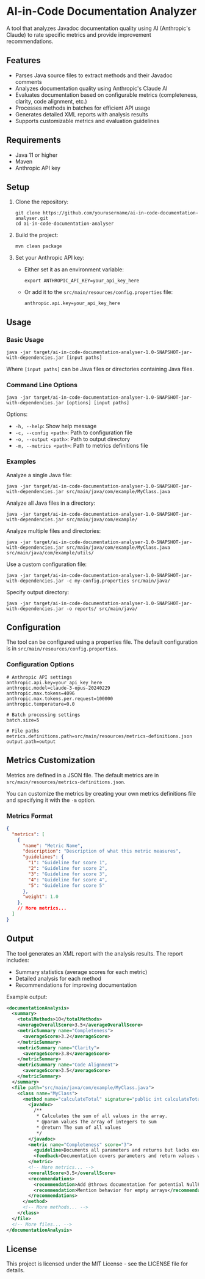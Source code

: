 # AI-in-Code Documentation Analyzer

A tool that analyzes Javadoc documentation quality using AI (Anthropic's Claude) to rate specific metrics and provide improvement recommendations.

## Features

- Parses Java source files to extract methods and their Javadoc comments
- Analyzes documentation quality using Anthropic's Claude AI
- Evaluates documentation based on configurable metrics (completeness, clarity, code alignment, etc.)
- Processes methods in batches for efficient API usage
- Generates detailed XML reports with analysis results
- Supports customizable metrics and evaluation guidelines

## Requirements

- Java 11 or higher
- Maven
- Anthropic API key

## Setup

1. Clone the repository:
   ```
   git clone https://github.com/yourusername/ai-in-code-documentation-analyser.git
   cd ai-in-code-documentation-analyser
   ```

2. Build the project:
   ```
   mvn clean package
   ```

3. Set your Anthropic API key:
   - Either set it as an environment variable:
     ```
     export ANTHROPIC_API_KEY=your_api_key_here
     ```
   - Or add it to the `src/main/resources/config.properties` file:
     ```
     anthropic.api.key=your_api_key_here
     ```

## Usage

### Basic Usage

```
java -jar target/ai-in-code-documentation-analyser-1.0-SNAPSHOT-jar-with-dependencies.jar [input paths]
```

Where `[input paths]` can be Java files or directories containing Java files.

### Command Line Options

```
java -jar target/ai-in-code-documentation-analyser-1.0-SNAPSHOT-jar-with-dependencies.jar [options] [input paths]
```

Options:
- `-h, --help`: Show help message
- `-c, --config <path>`: Path to configuration file
- `-o, --output <path>`: Path to output directory
- `-m, --metrics <path>`: Path to metrics definitions file

### Examples

Analyze a single Java file:
```
java -jar target/ai-in-code-documentation-analyser-1.0-SNAPSHOT-jar-with-dependencies.jar src/main/java/com/example/MyClass.java
```

Analyze all Java files in a directory:
```
java -jar target/ai-in-code-documentation-analyser-1.0-SNAPSHOT-jar-with-dependencies.jar src/main/java/com/example/
```

Analyze multiple files and directories:
```
java -jar target/ai-in-code-documentation-analyser-1.0-SNAPSHOT-jar-with-dependencies.jar src/main/java/com/example/MyClass.java src/main/java/com/example/utils/
```

Use a custom configuration file:
```
java -jar target/ai-in-code-documentation-analyser-1.0-SNAPSHOT-jar-with-dependencies.jar -c my-config.properties src/main/java/
```

Specify output directory:
```
java -jar target/ai-in-code-documentation-analyser-1.0-SNAPSHOT-jar-with-dependencies.jar -o reports/ src/main/java/
```

## Configuration

The tool can be configured using a properties file. The default configuration is in `src/main/resources/config.properties`.

### Configuration Options

```properties
# Anthropic API settings
anthropic.api.key=your_api_key_here
anthropic.model=claude-3-opus-20240229
anthropic.max.tokens=4096
anthropic.max.tokens.per.request=100000
anthropic.temperature=0.0

# Batch processing settings
batch.size=5

# File paths
metrics.definitions.path=src/main/resources/metrics-definitions.json
output.path=output
```

## Metrics Customization

Metrics are defined in a JSON file. The default metrics are in `src/main/resources/metrics-definitions.json`.

You can customize the metrics by creating your own metrics definitions file and specifying it with the `-m` option.

### Metrics Format

```json
{
  "metrics": [
    {
      "name": "Metric Name",
      "description": "Description of what this metric measures",
      "guidelines": {
        "1": "Guideline for score 1",
        "2": "Guideline for score 2",
        "3": "Guideline for score 3",
        "4": "Guideline for score 4",
        "5": "Guideline for score 5"
      },
      "weight": 1.0
    },
    // More metrics...
  ]
}
```

## Output

The tool generates an XML report with the analysis results. The report includes:

- Summary statistics (average scores for each metric)
- Detailed analysis for each method
- Recommendations for improving documentation

Example output:

```xml
<documentationAnalysis>
  <summary>
    <totalMethods>10</totalMethods>
    <averageOverallScore>3.5</averageOverallScore>
    <metricSummary name="Completeness">
      <averageScore>3.2</averageScore>
    </metricSummary>
    <metricSummary name="Clarity">
      <averageScore>3.8</averageScore>
    </metricSummary>
    <metricSummary name="Code Alignment">
      <averageScore>3.5</averageScore>
    </metricSummary>
  </summary>
  <file path="src/main/java/com/example/MyClass.java">
    <class name="MyClass">
      <method name="calculateTotal" signature="public int calculateTotal(int[] values)">
        <javadoc>
          /**
           * Calculates the sum of all values in the array.
           * @param values The array of integers to sum
           * @return The sum of all values
           */
        </javadoc>
        <metric name="Completeness" score="3">
          <guideline>Documents all parameters and returns but lacks exception handling or edge cases</guideline>
          <feedback>Documentation covers parameters and return values well, but lacks exception information.</feedback>
        </metric>
        <!-- More metrics... -->
        <overallScore>3.5</overallScore>
        <recommendations>
          <recommendation>Add @throws documentation for potential NullPointerException</recommendation>
          <recommendation>Mention behavior for empty arrays</recommendation>
        </recommendations>
      </method>
      <!-- More methods... -->
    </class>
  </file>
  <!-- More files... -->
</documentationAnalysis>
```

## License

This project is licensed under the MIT License - see the LICENSE file for details.
